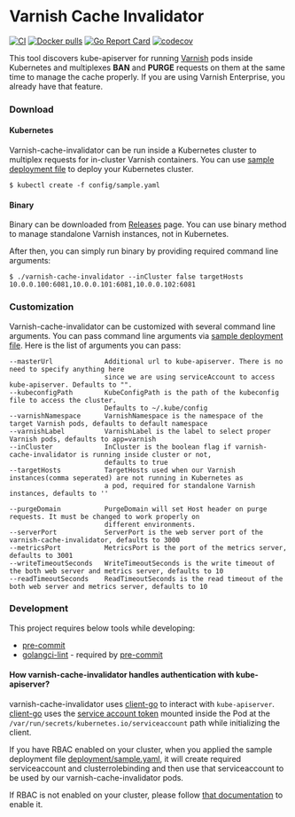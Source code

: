 # Varnish Cache Invalidator
[![CI](https://github.com/bilalcaliskan/varnish-cache-invalidator/workflows/CI/badge.svg?event=push)](https://github.com/bilalcaliskan/varnish-cache-invalidator/actions?query=workflow%3ACI)
[![Docker pulls](https://img.shields.io/docker/pulls/bilalcaliskan/varnish-cache-invalidator)](https://hub.docker.com/r/bilalcaliskan/varnish-cache-invalidator/)
[![Go Report Card](https://goreportcard.com/badge/github.com/bilalcaliskan/varnish-cache-invalidator)](https://goreportcard.com/report/github.com/bilalcaliskan/varnish-cache-invalidator)
[![codecov](https://codecov.io/gh/bilalcaliskan/varnish-cache-invalidator/branch/master/graph/badge.svg)](https://codecov.io/gh/bilalcaliskan/varnish-cache-invalidator)

This tool discovers kube-apiserver for running [Varnish](https://github.com/varnishcache/varnish-cache) pods inside
Kubernetes and multiplexes **BAN** and **PURGE** requests on them at the same time to manage the cache properly. If you are
using Varnish Enterprise, you already have that feature.

### Download

#### Kubernetes
Varnish-cache-invalidator can be run inside a Kubernetes cluster to multiplex requests for in-cluster Varnish containers.
You can use [sample deployment file](deployment/sample.yaml) to deploy your Kubernetes cluster.

```shell
$ kubectl create -f config/sample.yaml
```

#### Binary
Binary can be downloaded from [Releases](https://github.com/bilalcaliskan/nginx-conf-generator/releases) page. You can
use binary method to manage standalone Varnish instances, not in Kubernetes.

After then, you can simply run binary by providing required command line arguments:
```shell
$ ./varnish-cache-invalidator --inCluster false targetHosts 10.0.0.100:6081,10.0.0.101:6081,10.0.0.102:6081
```

### Customization
Varnish-cache-invalidator can be customized with several command line arguments. You can pass command line arguments via
[sample deployment file](deployment/sample.yaml). Here is the list of arguments you can pass:

```
--masterUrl             Additional url to kube-apiserver. There is no need to specify anything here
                        since we are using serviceAccount to access kube-apiserver. Defaults to "".
--kubeconfigPath        KubeConfigPath is the path of the kubeconfig file to access the cluster.
                        Defaults to ~/.kube/config
--varnishNamespace      VarnishNamespace is the namespace of the target Varnish pods, defaults to default namespace
--varnishLabel          VarnishLabel is the label to select proper Varnish pods, defaults to app=varnish
--inCluster             InCluster is the boolean flag if varnish-cache-invalidator is running inside cluster or not,
                        defaults to true
--targetHosts           TargetHosts used when our Varnish instances(comma seperated) are not running in Kubernetes as
                        a pod, required for standalone Varnish instances, defaults to ''

--purgeDomain           PurgeDomain will set Host header on purge requests. It must be changed to work properly on
                        different environments.
--serverPort            ServerPort is the web server port of the varnish-cache-invalidator, defaults to 3000
--metricsPort           MetricsPort is the port of the metrics server, defaults to 3001
--writeTimeoutSeconds   WriteTimeoutSeconds is the write timeout of the both web server and metrics server, defaults to 10
--readTimeoutSeconds    ReadTimeoutSeconds is the read timeout of the both web server and metrics server, defaults to 10
```

### Development
This project requires below tools while developing:
- [pre-commit](https://pre-commit.com/)
- [golangci-lint](https://golangci-lint.run/usage/install/) - required by [pre-commit](https://pre-commit.com/)

#### How varnish-cache-invalidator handles authentication with kube-apiserver?

varnish-cache-invalidator uses [client-go](https://github.com/kubernetes/client-go) to interact
with `kube-apiserver`. [client-go](https://github.com/kubernetes/client-go) uses the [service account token](https://kubernetes.io/docs/tasks/configure-pod-container/configure-service-account/)
mounted inside the Pod at the `/var/run/secrets/kubernetes.io/serviceaccount` path while initializing the client.

If you have RBAC enabled on your cluster, when you applied the sample deployment file [deployment/sample.yaml](deployment/sample.yaml),
it will create required serviceaccount and clusterrolebinding and then use that serviceaccount to be used
by our varnish-cache-invalidator pods.

If RBAC is not enabled on your cluster, please follow [that documentation](https://kubernetes.io/docs/reference/access-authn-authz/rbac/) to enable it.

